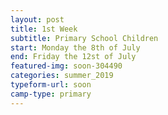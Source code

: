 ```yaml
---
layout: post
title: 1st Week
subtitle: Primary School Children
start: Monday the 8th of July
end: Friday the 12st of July
featured-img: soon-304490
categories: summer_2019
typeform-url: soon
camp-type: primary
---
```

